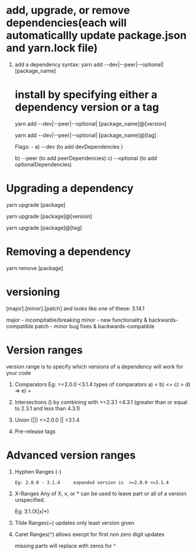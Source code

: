 # add, upgrade, or remove dependencies(each will automaticallly update package.json and yarn.lock file)

1. add a dependency
   syntax: 
   yarn add --dev|--peer|--optional|<empty> [package_name]
   
   # install by specifying either a dependency version or a tag
   
   yarn add --dev|--peer|--optional|<empty> [package_name]@[version]

   yarn add --dev|--peer|--optional|<empty> [package_name]@[tag]

   Flags: -
   a) --dev (to add devDependencies ) <!-- only required during the development process, not in the  production environment -->
   
   b) --peer (to add peerDependencies)  <!--required specific version but user must install manually unlike devDependencies and dependencies install automatically
    -->
    c) --optional (to add optionalDependencies)<!-- specify dependencies that are not critical for your project to function. If these dependencies fail to install for any reason (e.g., unsupported platform, missing libraries), the installation process will continue without throwing an error. -->
# Upgrading a dependency
yarn upgrade [package]

yarn upgrade [package]@[version]

yarn upgrade [package]@[tag]

# Removing a dependency
yarn remove [package]

# versioning 
[major].[minor].[patch] and looks like one of these: 3.14.1

major - incompitable/breaking
minor - new functionality & backwards-compatible
patch - minor bug fixes & backwards-compatible

# Version ranges
version range is to specify which versions of a dependency will work for your code

1. Comparators
    Eg: >=2.0.0 <3.1.4
   types of comparators 
    a) <
    b) <=
    c) >
    d) =>
    e) =

2. Intersections (<whitespace>)
       by combining with <whitespace>
       >=2.3.1 <4.3.1 (greater than or equal to 2.3.1 and less than 4.3.1)
3. Union (||)
           <=2.0.0 || >3.1.4
4. Pre-release tags

# Advanced version ranges

1. Hyphen Ranges (-)

       Eg: 2.0.0 - 3.1.4	 expanded version is  >=2.0.0 <=3.1.4

2. X-Ranges
      Any of X, x, or * can be used to leave part or all of a version unspecified.

      Eg: 3.1.(X|x|*)

3. Tilde Ranges(~) updates only least version given
            <!-- only Patch updates  -->
4. Caret Ranges(^)   allows execpt for first non zero digit updates
     <!-- Allow changes that do not modify the first non-zero digit in the version, either the 3 in 3.1.4 or the 4 in 0.4.2 -->
     missing parts will replace with zeros for ^


